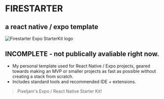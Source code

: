 <p align="center">
    <h1> FIRESTARTER </h1>
    <h2>  a react native / expo template </h2>
    <img alt="Firestarter Expo StarterKit logo" src="https://files.catbox.moe/u53jex.png"/>
</p>

## INCOMPLETE - not publically avaliable right now.

- My personal template used for React Native / Expo projects, geared towards making an MVP or smaller projects as fast as possible without creating a stack from scratch.
- Includes standard tools and recommended IDE + extensions.

> Pixeljam's Expo / React Native Starter Kit!
